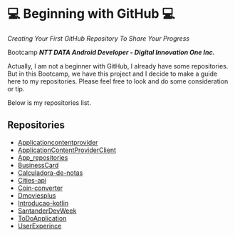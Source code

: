 # 💻 Beginning with GitHub 💻

*Creating Your First GitHub Repository To Share Your Progress*

Bootcamp ***NTT DATA Android Developer - Digital Innovation One Inc.***

Actually, I am not a beginner with GitHub, I already have some repositories. But in this Bootcamp, we have this project and I decide to make a guide here to my repositories. Please feel free to look and do some consideration or tip.

Below is my repositories list.

## Repositories

- [Applicationcontentprovider](https://github.com/pgustavo73/applicationcontentprovider)
- [ApplicationContentProviderClient](https://github.com/pgustavo73/ApplicationContentProviderClient)
- [App_repositories](https://github.com/pgustavo73/app_repositories)
- [BusinessCard](https://github.com/pgustavo73/BusinessCard)
- [Calculadora-de-notas](https://github.com/pgustavo73/calculadora-de-notas)
- [Cities-api](https://github.com/pgustavo73/cities-api)
- [Coin-converter](https://github.com/pgustavo73/coin-converter)
- [Dmoviesplus](https://github.com/pgustavo73/Dmoviesplus)
- [Introducao-kotlin](https://github.com/pgustavo73/introducao-kotlin)
- [SantanderDevWeek](https://github.com/pgustavo73/SantanderDevWeek)
- [ToDoApplication](https://github.com/pgustavo73/ToDoApplication)
- [UserExperince](https://github.com/pgustavo73/UserExperince)
